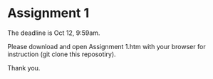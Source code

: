# Assignment 1

The deadline is Oct 12, 9:59am.

Please download and open Assignment 1.htm with your browser for instruction (git clone this reposotiry).

Thank you.
